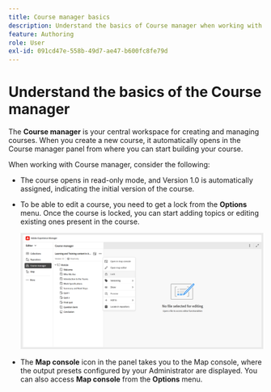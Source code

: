 ```yaml
---
title: Course manager basics
description: Understand the basics of Course manager when working with Product Training and Learning in Adobe Experience Manager Guides.
feature: Authoring
role: User
exl-id: 091cd47e-558b-49d7-ae47-b600fc8fe79d
---
```

# Understand the basics of the Course manager  

The **Course manager** is your central workspace for creating and managing courses. When you create a new course, it automatically opens in the Course manager panel from where you can start building your course.  

When working with Course manager, consider the following:  

- The course opens in read-only mode, and Version 1.0 is automatically assigned, indicating the initial version of the course. 
- To be able to edit a course, you need to get a lock from the **Options** menu. Once the course is locked, you can start adding topics or editing existing ones present in the course. 

    ![](assets/course-manager-lock-course.png)
- The **Map console** icon in the panel takes you to the Map console, where the output presets configured by your Administrator are displayed. You can also access **Map console** from the **Options** menu.
